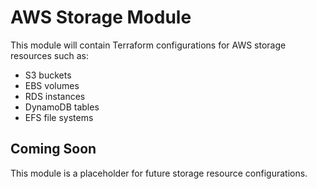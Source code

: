 # AWS Storage Module

This module will contain Terraform configurations for AWS storage resources such as:

- S3 buckets
- EBS volumes
- RDS instances
- DynamoDB tables
- EFS file systems

## Coming Soon

This module is a placeholder for future storage resource configurations.